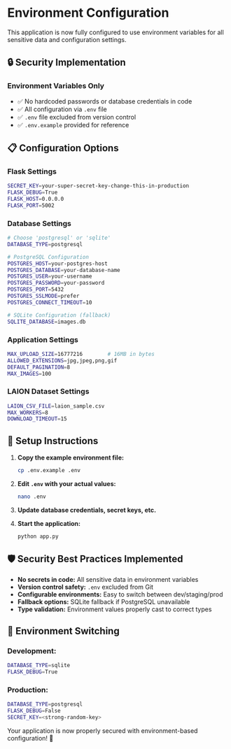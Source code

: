 # Environment Configuration

This application is now fully configured to use environment variables for all sensitive data and configuration settings.

## 🔒 **Security Implementation**

### **Environment Variables Only**
- ✅ No hardcoded passwords or database credentials in code
- ✅ All configuration via `.env` file
- ✅ `.env` file excluded from version control
- ✅ `.env.example` provided for reference

## 📋 **Configuration Options**

### **Flask Settings**
```bash
SECRET_KEY=your-super-secret-key-change-this-in-production
FLASK_DEBUG=True
FLASK_HOST=0.0.0.0
FLASK_PORT=5002
```

### **Database Settings**
```bash
# Choose 'postgresql' or 'sqlite'
DATABASE_TYPE=postgresql

# PostgreSQL Configuration
POSTGRES_HOST=your-postgres-host
POSTGRES_DATABASE=your-database-name
POSTGRES_USER=your-username
POSTGRES_PASSWORD=your-password
POSTGRES_PORT=5432
POSTGRES_SSLMODE=prefer
POSTGRES_CONNECT_TIMEOUT=10

# SQLite Configuration (fallback)
SQLITE_DATABASE=images.db
```

### **Application Settings**
```bash
MAX_UPLOAD_SIZE=16777216        # 16MB in bytes
ALLOWED_EXTENSIONS=jpg,jpeg,png,gif
DEFAULT_PAGINATION=8
MAX_IMAGES=100
```

### **LAION Dataset Settings**
```bash
LAION_CSV_FILE=laion_sample.csv
MAX_WORKERS=8
DOWNLOAD_TIMEOUT=15
```

## 🚀 **Setup Instructions**

1. **Copy the example environment file:**
   ```bash
   cp .env.example .env
   ```

2. **Edit `.env` with your actual values:**
   ```bash
   nano .env
   ```

3. **Update database credentials, secret keys, etc.**

4. **Start the application:**
   ```bash
   python app.py
   ```

## 🛡️ **Security Best Practices Implemented**

- **No secrets in code:** All sensitive data in environment variables
- **Version control safety:** `.env` excluded from Git
- **Configurable environments:** Easy to switch between dev/staging/prod
- **Fallback options:** SQLite fallback if PostgreSQL unavailable
- **Type validation:** Environment values properly cast to correct types

## 🔧 **Environment Switching**

### **Development:**
```bash
DATABASE_TYPE=sqlite
FLASK_DEBUG=True
```

### **Production:**
```bash
DATABASE_TYPE=postgresql
FLASK_DEBUG=False
SECRET_KEY=<strong-random-key>
```

Your application is now properly secured with environment-based configuration! 🎉
